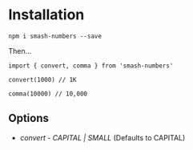 
# Installation

`npm i smash-numbers --save`
 

 Then...
 ```
import { convert, comma } from 'smash-numbers'

convert(1000) // 1K

comma(10000) // 10,000
```
## Options

* *convert* - _CAPITAL | SMALL_ (Defaults to CAPITAL)
